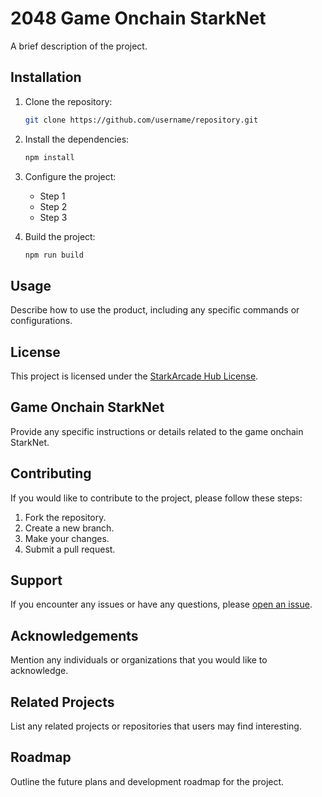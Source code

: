 # 2048 Game Onchain StarkNet

A brief description of the project.

## Installation

1. Clone the repository:

    ```bash
    git clone https://github.com/username/repository.git
    ```

2. Install the dependencies:

    ```bash
    npm install
    ```

3. Configure the project:

    - Step 1
    - Step 2
    - Step 3

4. Build the project:

    ```bash
    npm run build
    ```

## Usage

Describe how to use the product, including any specific commands or configurations.

## License

This project is licensed under the [StarkArcade Hub License](https://link-to-license).

## Game Onchain StarkNet

Provide any specific instructions or details related to the game onchain StarkNet.

## Contributing

If you would like to contribute to the project, please follow these steps:

1. Fork the repository.
2. Create a new branch.
3. Make your changes.
4. Submit a pull request.

## Support

If you encounter any issues or have any questions, please [open an issue](https://link-to-issue-tracker).

## Acknowledgements

Mention any individuals or organizations that you would like to acknowledge.

## Related Projects

List any related projects or repositories that users may find interesting.

## Roadmap

Outline the future plans and development roadmap for the project.
